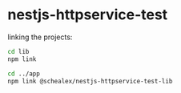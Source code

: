 # nestjs-httpservice-test

linking the projects:

```sh
cd lib
npm link

cd ../app
npm link @schealex/nestjs-httpservice-test-lib
```

